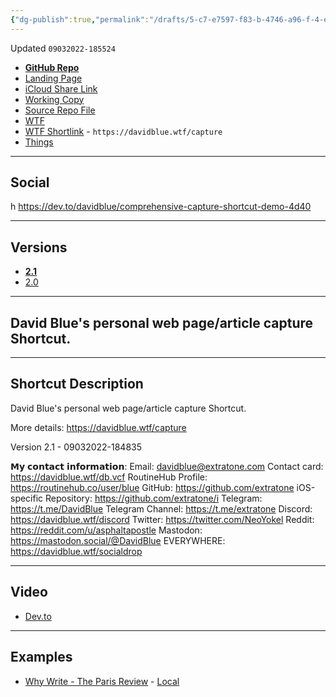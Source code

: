 ```yaml
---
{"dg-publish":true,"permalink":"/drafts/5-c7-e7597-f83-b-4746-a96-f-4-e23-a296-c589-2/","dgHomeLink":true,"dgPassFrontmatter":false}
---
```


Updated `09032022-185524`

- [**GitHub Repo**](https://github.com/extratone/capture)
- [Landing Page](https://extratone.github.io/capture)
- [iCloud Share Link](https://www.icloud.com/shortcuts/a04a39e8b4d4415c8c32a3b07ca0e2aa)
- [Working Copy](working-copy://open?repo=i&path=shortcuts&mode=content)
- [Source Repo File](https://github.com/extratone/i/blob/main/shortcuts/.shortcut)
- [WTF](https://davidblue.wtf/drafts/5C7E7597-F83B-4746-A96F-4E23A296C589.html)
- [WTF Shortlink](https://davidblue.wtf/capture) - `https://davidblue.wtf/capture`
- [Things](things:///show?id=2PVKEZGYgkxw6SvfVvRYWP)

---

## Social

h https://dev.to/davidblue/comprehensive-capture-shortcut-demo-4d40

---

## Versions

- [**2.1**](https://www.icloud.com/shortcuts/a04a39e8b4d4415c8c32a3b07ca0e2aa)
- [2.0](https://www.icloud.com/shortcuts/e1601c05fb984e26918c279ab31064be)

---

## David Blue's personal web page/article capture Shortcut.

---

## Shortcut Description

David Blue's personal web page/article capture Shortcut.

More details: https://davidblue.wtf/capture

Version 2.1 - 09032022-184835

𝗠𝘆 𝗰𝗼𝗻𝘁𝗮𝗰𝘁 𝗶𝗻𝗳𝗼𝗿𝗺𝗮𝘁𝗶𝗼𝗻:
Email: davidblue@extratone.com
Contact card: https://davidblue.wtf/db.vcf
RoutineHub Profile: https://routinehub.co/user/blue
GitHub: https://github.com/extratone
iOS-specific Repository: https://github.com/extratone/i
Telegram: https://t.me/DavidBlue
Telegram Channel: https://t.me/extratone
Discord: https://davidblue.wtf/discord
Twitter: https://twitter.com/NeoYokel
Reddit: https://reddit.com/u/asphaltapostle
Mastodon: https://mastodon.social/@DavidBlue
EVERYWHERE: https://davidblue.wtf/socialdrop

---

## Video

- [Dev.to](https://dev.to/davidblue/comprehensive-capture-shortcut-demo-4d40)

---

## Examples

- [Why Write  - The Paris Review](https://davidblue.wtf/drafts/23205FD3-738E-4065-9A4D-A002C1FC4E31.html) - [Local](drafts://open?uuid=23205FD3-738E-4065-9A4D-A002C1FC4E31)
